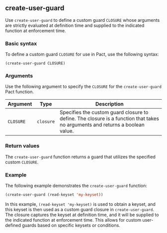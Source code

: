 ## create-user-guard
Use `create-user-guard` to define a custom guard `CLOSURE` whose arguments are strictly evaluated at definition time and supplied to the indicated function at enforcement time.

### Basic syntax

To define a custom guard `CLOSURE` for use in Pact, use the following syntax:

`(create-user-guard CLOSURE)`

### Arguments

Use the following argument to specify the `CLOSURE` for the `create-user-guard` Pact function.

| Argument | Type | Description |
| --- | --- | --- |
| `CLOSURE` | `closure` | Specifies the custom guard closure to define. The closure is a function that takes no arguments and returns a boolean value. |

### Return values

The `create-user-guard` function returns a guard that utilizes the specified custom `CLOSURE`.

### Example

The following example demonstrates the `create-user-guard` function:

```lisp
(create-user-guard (read-keyset 'my-keyset))
```

In this example, `(read-keyset 'my-keyset)` is used to obtain a keyset, and this keyset is then used as a custom guard closure in `create-user-guard`. The closure captures the keyset at definition time, and it will be supplied to the indicated function at enforcement time. This allows for custom user-defined guards based on specific keysets or conditions.
